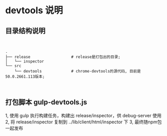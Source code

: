 # devtools 说明

## 目录结构说明

<pre><code>

.
├── release                  # release是打包出的目录;
│   └── inspector
└── src
    └── devtools             # chrome-devtools的源代码, 目前是50.0.2661.113版本;


</code></pre>


## 打包脚本 gulp-devtools.js

1, 使用 gulp 执行构建任务，构建出 release/inspector，供 debug-server 使用
2, 将 release/inspector 复制到 ../lib/client/html/inspector 下
3, 最终随npm包一起发布
